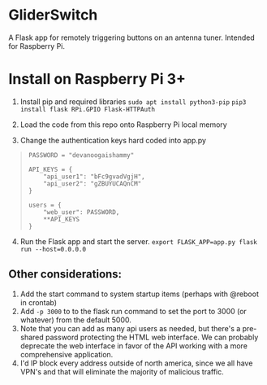 # GliderSwitch
 A Flask app for remotely triggering buttons on an antenna tuner. Intended for Raspberry Pi.

# Install on Raspberry Pi 3+

1. Install pip and required libraries
 `sudo apt install python3-pip`
 `pip3 install flask RPi.GPIO Flask-HTTPAuth`

2. Load the code from this repo onto Raspberry Pi local memory 

3. Change the authentication keys hard coded into app.py

>     PASSWORD = "devanoogaishammy"
>     
>     API_KEYS = {
>         "api_user1": "bFc9gvadVgjH",
>         "api_user2": "gZBUYUCAQnCM"
>     }
>     
>     users = {
>         "web_user": PASSWORD,
>         **API_KEYS
>     }


4. Run the Flask app and start the server.
`export FLASK_APP=app.py
flask run --host=0.0.0.0`


## Other considerations:

1. Add the start command to system startup items (perhaps with @reboot in crontab)
2. Add `-p 3000` to to the flask run command to set the port to 3000 (or whatever) from the default 5000.
3. Note that you can add as many api users as needed, but there's a pre-shared password protecting the HTML web interface. We can probably deprecate the web interface in favor of the API working with a more comprehensive application.
4. I'd IP block every address outside of north america, since we all have VPN's and that will eliminate the majority of malicious traffic.

